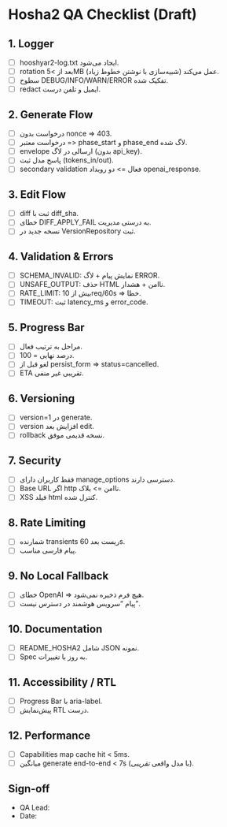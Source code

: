 # Hosha2 QA Checklist (Draft)

## 1. Logger
- [ ] hooshyar2-log.txt ایجاد می‌شود.
- [ ] rotation بعد از >5MB عمل می‌کند (شبیه‌سازی با نوشتن خطوط زیاد).
- [ ] سطوح DEBUG/INFO/WARN/ERROR تفکیک شده.
- [ ] redact ایمیل و تلفن درست.

## 2. Generate Flow
- [ ] درخواست بدون nonce => 403.
- [ ] درخواست معتبر => phase_start و phase_end لاگ شده.
- [ ] envelope ارسالی در لاگ (بدون api_key).
- [ ] پاسخ مدل ثبت (tokens_in/out).
- [ ] secondary validation فعال => دو رویداد openai_response.

## 3. Edit Flow
- [ ] diff ثبت با diff_sha.
- [ ] خطای DIFF_APPLY_FAIL به درستی مدیریت.
- [ ] نسخه جدید در VersionRepository ثبت.

## 4. Validation & Errors
- [ ] SCHEMA_INVALID: نمایش پیام + لاگ ERROR.
- [ ] UNSAFE_OUTPUT: حذف HTML ناامن + هشدار.
- [ ] RATE_LIMIT: بیش از 10req/60s => خطا.
- [ ] TIMEOUT: ثبت latency_ms و error_code.

## 5. Progress Bar
- [ ] مراحل به ترتیب فعال.
- [ ] درصد نهایی = 100.
- [ ] لغو قبل از persist_form => status=cancelled.
- [ ] ETA تقریبی غیر منفی.

## 6. Versioning
- [ ] version=1 در generate.
- [ ] version افزایش بعد edit.
- [ ] rollback نسخه قدیمی موفق.

## 7. Security
- [ ] فقط کاربران دارای manage_options دسترسی دارند.
- [ ] Base URL اگر http ناامن => بلاک.
- [ ] XSS فیلد html کنترل شده.

## 8. Rate Limiting
- [ ] شمارنده transients ریست بعد 60s.
- [ ] پیام فارسی مناسب.

## 9. No Local Fallback
- [ ] خطای OpenAI => هیچ فرم ذخیره نمی‌شود.
- [ ] پیام “سرویس هوشمند در دسترس نیست”.

## 10. Documentation
- [ ] README_HOSHA2 شامل JSON نمونه.
- [ ] Spec به روز با تغییرات.

## 11. Accessibility / RTL
- [ ] Progress Bar با aria-label.
- [ ] پیش‌نمایش RTL درست.

## 12. Performance
- [ ] Capabilities map cache hit < 5ms.
- [ ] میانگین generate end-to-end < 7s (با مدل واقعی *تقریبی*).

## Sign-off
- QA Lead:
- Date:
